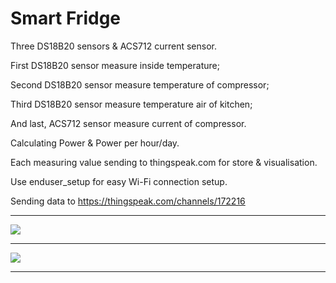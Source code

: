 Smart Fridge
============

Three DS18B20 sensors & ACS712 current sensor.

First DS18B20 sensor measure inside temperature;

Second DS18B20 sensor measure temperature of compressor;

Third DS18B20 sensor measure temperature air of kitchen;

And last, ACS712 sensor measure current of compressor.

Calculating Power & Power per hour/day.

Each measuring value sending to thingspeak.com for store & visualisation.

Use enduser_setup for easy Wi-Fi connection setup.

Sending data to https://thingspeak.com/channels/172216

---

![](https://github.com/VladimirBakum/esp8266/blob/master/smart_fridge/pictures/1c7q9l70lf736.jpg)

---

![](https://github.com/VladimirBakum/esp8266/blob/master/smart_fridge/pictures/1c7q9l70qd2he.jpg)

---

